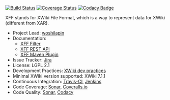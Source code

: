 [![Build Status](https://travis-ci.org/xwiki-contrib/api-xff.svg)](https://travis-ci.org/xwiki-contrib/api-xff)
[![Coverage Status](https://coveralls.io/repos/xwiki-contrib/api-xff/badge.svg?branch=master&service=github)](https://coveralls.io/github/xwiki-contrib/api-xff?branch=master)
[![Codacy Badge](https://api.codacy.com/project/badge/6057ae7706fc412797caab13ee0e70fa)](https://www.codacy.com/app/woshilapin/api-xff)

XFF stands for XWiki File Format, which is a way to represent data for XWiki (different from XAR).

* Project Lead: [woshilapin](https://github.com/woshilapin/)
* Documentation:
  * [XFF Filter](http://extensions.xwiki.org/xwiki/bin/view/Extension/XFF+filter)
  * [XFF REST API](http://extensions.xwiki.org/xwiki/bin/view/Extension/XFF+REST+API)
  * [XFF Maven Plugin](http://extensions.xwiki.org/xwiki/bin/view/Extension/XFF+Maven+Plugin)
* Issue Tracker: [Jira](http://jira.xwiki.org/browse/XFF)
* License: LGPL 2.1
* Development Practices: [XWiki dev practices](http://dev.xwiki.org)
* Minimal XWiki version supported: XWiki 7.1.1
* Continuous Integration: [Travis-CI](https://travis-ci.org/xwiki-contrib/api-xff), [Jenkins](http://ci.xwiki.org/job/contrib-api-xff/)
* Code Coverage:  [Sonar](http://sonar.xwiki.org/dashboard/index/10464), [Coveralls.io](https://coveralls.io/github/xwiki-contrib/api-xff?branch=master)
* Code Quality: [Sonar](http://sonar.xwiki.org/dashboard/index/10464), [Codacy](https://www.codacy.com/app/woshilapin/api-xff/dashboard)
